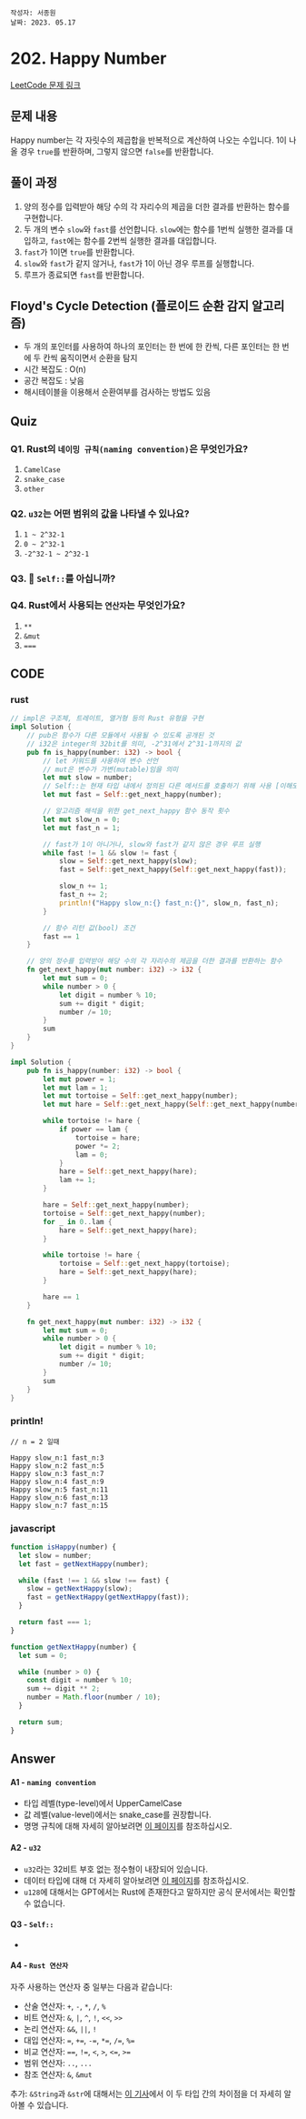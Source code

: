 ```
작성자: 서종원
날짜: 2023. 05.17
```

# 202. Happy Number 

[LeetCode 문제 링크](https://leetcode.com/problems/happy-number/)

## 문제 내용

Happy number는 각 자릿수의 제곱합을 반복적으로 계산하여 나오는 수입니다. 1이 나올 경우 `true`를 반환하며, 그렇지 않으면 `false`를 반환합니다.


## 풀이 과정

1. 양의 정수를 입력받아 해당 수의 각 자리수의 제곱을 더한 결과를 반환하는 함수를 구현합니다.
2. 두 개의 변수 `slow`와 `fast`를 선언합니다. `slow`에는 함수를 1번씩 실행한 결과를 대입하고, `fast`에는 함수를 2번씩 실행한 결과를 대입합니다.
3. `fast`가 1이면 `true`를 반환합니다.
4. `slow`와 `fast`가 같지 않거나, `fast`가 1이 아닌 경우 루프를 실행합니다.
5. 루프가 종료되면 `fast`를 반환합니다.

## Floyd's Cycle Detection (플로이드 순환 감지 알고리즘)

- 두 개의 포인터를 사용하여 하나의 포인터는 한 번에 한 칸씩, 다른 포인터는 한 번에 두 칸씩 움직이면서 순환을 탐지
- 시간 복잡도 : O(n)
- 공간 복잡도 : 낮음
- 해시테이블을 이용해서 순환여부를 검사하는 방법도 있음

## Quiz

### Q1. Rust의 `네이밍 규칙(naming convention)`은 무엇인가요?
1. `CamelCase`
2. `snake_case`
3. `other`

### Q2. `u32`는 어떤 범위의 값을 나타낼 수 있나요?
1. `1 ~ 2^32-1`
2. `0 ~ 2^32-1`
3. `-2^32-1 ~ 2^32-1`

### Q3. 🙏 `Self::`를 아십니까?

### Q4. Rust에서 사용되는 `연산자`는 무엇인가요?
1. `**`
2. `&mut`
3. `===`

     
## CODE

### rust
```rust
// impl은 구조체, 트레이트, 열거형 등의 Rust 유형을 구현
impl Solution {
    // pub은 함수가 다른 모듈에서 사용될 수 있도록 공개된 것
    // i32은 integer의 32bit를 의미, -2^31에서 2^31-1까지의 값
    pub fn is_happy(number: i32) -> bool {
        // let 키워드를 사용하여 변수 선언
        // mut은 변수가 가변(mutable)임을 의미
        let mut slow = number;
        // Self::는 현재 타입 내에서 정의된 다른 메서드를 호출하기 위해 사용 [이해도 부족]
        let mut fast = Self::get_next_happy(number);

        // 알고리즘 해석을 위한 get_next_happy 함수 동작 횟수
        let mut slow_n = 0;
        let mut fast_n = 1;

        // fast가 1이 아니거나, slow와 fast가 같지 않은 경우 루프 실행
        while fast != 1 && slow != fast {
            slow = Self::get_next_happy(slow);
            fast = Self::get_next_happy(Self::get_next_happy(fast));

            slow_n += 1; 
            fast_n += 2;
            println!("Happy slow_n:{} fast_n:{}", slow_n, fast_n);
        }

        // 함수 리턴 값(bool) 조건
        fast == 1
    }

    // 양의 정수를 입력받아 해당 수의 각 자리수의 제곱을 더한 결과를 반환하는 함수
    fn get_next_happy(mut number: i32) -> i32 {
        let mut sum = 0;
        while number > 0 {
            let digit = number % 10;
            sum += digit * digit;
            number /= 10;
        }
        sum
    }
}
```


```rust
impl Solution {
    pub fn is_happy(number: i32) -> bool {
        let mut power = 1;
        let mut lam = 1;
        let mut tortoise = Self::get_next_happy(number);
        let mut hare = Self::get_next_happy(Self::get_next_happy(number));

        while tortoise != hare {
            if power == lam {
                tortoise = hare;
                power *= 2;
                lam = 0;
            }
            hare = Self::get_next_happy(hare);
            lam += 1;
        }

        hare = Self::get_next_happy(number);
        tortoise = Self::get_next_happy(number);
        for _ in 0..lam {
            hare = Self::get_next_happy(hare);
        }

        while tortoise != hare {
            tortoise = Self::get_next_happy(tortoise);
            hare = Self::get_next_happy(hare);
        }

        hare == 1
    }

    fn get_next_happy(mut number: i32) -> i32 {
        let mut sum = 0;
        while number > 0 {
            let digit = number % 10;
            sum += digit * digit;
            number /= 10;
        }
        sum
    }
}

```


### println!

```
// n = 2 일때 

Happy slow_n:1 fast_n:3
Happy slow_n:2 fast_n:5
Happy slow_n:3 fast_n:7
Happy slow_n:4 fast_n:9
Happy slow_n:5 fast_n:11
Happy slow_n:6 fast_n:13
Happy slow_n:7 fast_n:15
```


### javascript
```js
function isHappy(number) {
  let slow = number;
  let fast = getNextHappy(number);

  while (fast !== 1 && slow !== fast) {
    slow = getNextHappy(slow);
    fast = getNextHappy(getNextHappy(fast));
  }

  return fast === 1;
}

function getNextHappy(number) {
  let sum = 0;

  while (number > 0) {
    const digit = number % 10;
    sum += digit ** 2;
    number = Math.floor(number / 10);
  }

  return sum;
}
```


## Answer

#### A1 - `naming convention`
- 타입 레벨(type-level)에서 UpperCamelCase
- 값 레벨(value-level)에서는 snake_case를 권장합니다.
- 명명 규칙에 대해 자세히 알아보려면 [이 페이지](https://rust-lang.github.io/api-guidelines/naming.html#naming)를 참조하십시오.

#### A2 - `u32`
- `u32`라는 32비트 부호 없는 정수형이 내장되어 있습니다.
- 데이터 타입에 대해 더 자세히 알아보려면 [이 페이지](https://rinthel.github.io/rust-lang-book-ko/ch03-02-data-types.html#%EC%A0%95%EC%88%98%ED%98%95)를 참조하십시오.
- `u128`에 대해서는 GPT에서는 Rust에 존재한다고 말하지만 공식 문서에서는 확인할 수 없습니다.

#### Q3 - `Self::`
- 

#### A4 - `Rust 연산자`
자주 사용하는 연산자 중 일부는 다음과 같습니다:
- 산술 연산자: `+`, `-`, `*`, `/`, `%`
- 비트 연산자: `&`, `|`, `^`, `!`, `<<`, `>>`
- 논리 연산자: `&&`, `||`, `!`
- 대입 연산자: `=`, `+=`, `-=`, `*=`, `/=`, `%=`
- 비교 연산자: `==`, `!=`, `<`, `>`, `<=`, `>=`
- 범위 연산자: `..`, `...`
- 참조 연산자: `&`, `&mut`

추가: `&String`과 `&str`에 대해서는 [이 기사](https://blog.logrocket.com/understanding-rust-string-str/)에서 이 두 타입 간의 차이점을 더 자세히 알아볼 수 있습니다.